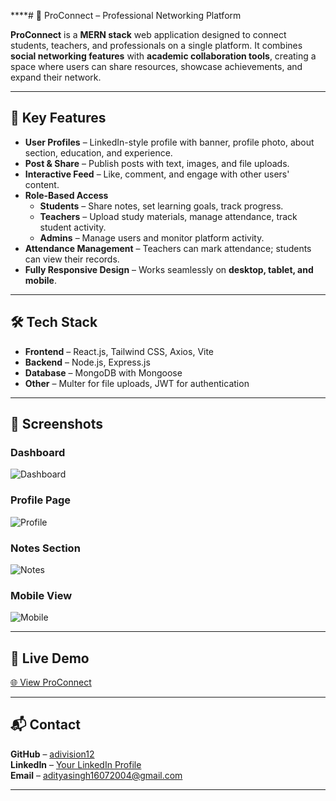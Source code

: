 ****# 🚀 ProConnect – Professional Networking Platform

**ProConnect** is a **MERN stack** web application designed to connect students, teachers, and professionals on a single platform. It combines **social networking features** with **academic collaboration tools**, creating a space where users can share resources, showcase achievements, and expand their network.

---

## 🌟 Key Features
- **User Profiles** – LinkedIn-style profile with banner, profile photo, about section, education, and experience.
- **Post & Share** – Publish posts with text, images, and file uploads.
- **Interactive Feed** – Like, comment, and engage with other users' content.
- **Role-Based Access**  
  - **Students** – Share notes, set learning goals, track progress.  
  - **Teachers** – Upload study materials, manage attendance, track student activity.  
  - **Admins** – Manage users and monitor platform activity.
- **Attendance Management** – Teachers can mark attendance; students can view their records.
- **Fully Responsive Design** – Works seamlessly on **desktop, tablet, and mobile**.

---

## 🛠 Tech Stack
- **Frontend** – React.js, Tailwind CSS, Axios, Vite  
- **Backend** – Node.js, Express.js  
- **Database** – MongoDB with Mongoose  
- **Other** – Multer for file uploads, JWT for authentication

---

## 📸 Screenshots

### Dashboard
![Dashboard](assets/images/proconnect_screenshot_1.png)

### Profile Page
![Profile](assets/images/proconnect_screenshot_2.png)

### Notes Section
![Notes](assets/images/proconnect_screenshot_3.png)

### Mobile View
![Mobile](assets/images/proconnect_screenshot_4.png)

---

## 🔗 Live Demo
[🌐 View ProConnect](https://proconnect-pzyf.onrender.com/)

---

## 📬 Contact
**GitHub** – [adivision12](https://github.com/adivision12)  
**LinkedIn** – [Your LinkedIn Profile](https://linkedin.com/in/aditya-singh-1ba133272/)  
**Email** – adityasingh16072004@gmail.com
****

